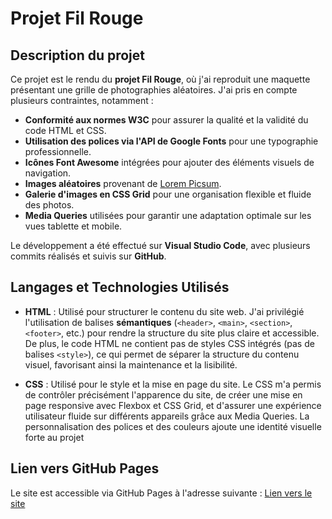 # Projet Fil Rouge

## Description du projet

Ce projet est le rendu du **projet Fil Rouge**, où j'ai reproduit une maquette présentant une grille de photographies aléatoires. J'ai pris en compte plusieurs contraintes, notamment :

- **Conformité aux normes W3C** pour assurer la qualité et la validité du code HTML et CSS.
- **Utilisation des polices via l'API de Google Fonts** pour une typographie professionnelle.
- **Icônes Font Awesome** intégrées pour ajouter des éléments visuels de navigation.
- **Images aléatoires** provenant de [Lorem Picsum](https://picsum.photos/).
- **Galerie d'images en CSS Grid** pour une organisation flexible et fluide des photos.
- **Media Queries** utilisées pour garantir une adaptation optimale sur les vues tablette et mobile.

Le développement a été effectué sur **Visual Studio Code**, avec plusieurs commits réalisés et suivis sur **GitHub**.

## Langages et Technologies Utilisés

- **HTML** : Utilisé pour structurer le contenu du site web. J'ai privilégié l'utilisation de balises **sémantiques** (`<header>`, `<main>`, `<section>`, `<footer>`, etc.) pour rendre la structure du site plus claire et accessible. De plus, le code HTML ne contient pas de styles CSS intégrés (pas de balises `<style>`), ce qui permet de séparer la structure du contenu visuel, favorisant ainsi la maintenance et la lisibilité.

- **CSS** : Utilisé pour le style et la mise en page du site. Le CSS m'a permis de contrôler précisément l'apparence du site, de créer une mise en page responsive avec Flexbox et CSS Grid, et d'assurer une expérience utilisateur fluide sur différents appareils grâce aux Media Queries. La personnalisation des polices et des couleurs ajoute une identité visuelle forte au projet

## Lien vers GitHub Pages

Le site est accessible via GitHub Pages à l'adresse suivante : [Lien vers le site](https://hokoloina.github.io/TPR109/)
